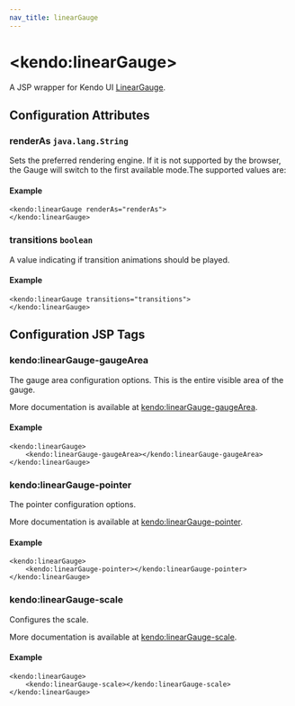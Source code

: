 ```yaml
---
nav_title: linearGauge
---
```


# \<kendo:linearGauge\>
A JSP wrapper for Kendo UI [LinearGauge](/api/dataviz/lineargauge).

## Configuration Attributes

### renderAs `java.lang.String`

Sets the preferred rendering engine.
If it is not supported by the browser, the Gauge will switch to the first available mode.The supported values are:

#### Example
    <kendo:linearGauge renderAs="renderAs">
    </kendo:linearGauge>

### transitions `boolean`

A value indicating if transition animations should be played.

#### Example
    <kendo:linearGauge transitions="transitions">
    </kendo:linearGauge>


##  Configuration JSP Tags

### kendo:linearGauge-gaugeArea

The gauge area configuration options.
This is the entire visible area of the gauge.

More documentation is available at [kendo:linearGauge-gaugeArea](/api/wrappers/jsp/lineargauge/gaugearea).

#### Example

    <kendo:linearGauge>
        <kendo:linearGauge-gaugeArea></kendo:linearGauge-gaugeArea>
    </kendo:linearGauge>

### kendo:linearGauge-pointer

The pointer configuration options.

More documentation is available at [kendo:linearGauge-pointer](/api/wrappers/jsp/lineargauge/pointer).

#### Example

    <kendo:linearGauge>
        <kendo:linearGauge-pointer></kendo:linearGauge-pointer>
    </kendo:linearGauge>

### kendo:linearGauge-scale

Configures the scale.

More documentation is available at [kendo:linearGauge-scale](/api/wrappers/jsp/lineargauge/scale).

#### Example

    <kendo:linearGauge>
        <kendo:linearGauge-scale></kendo:linearGauge-scale>
    </kendo:linearGauge>

